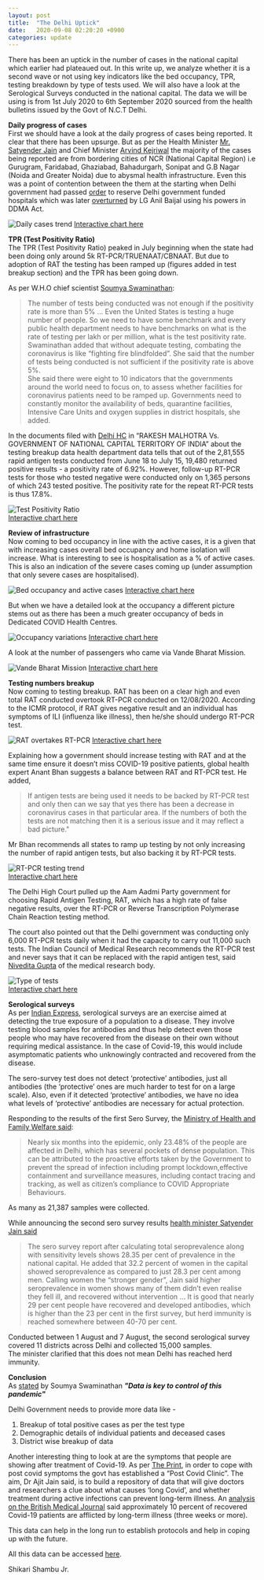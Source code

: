 ```yaml
---
layout: post
title:  "The Delhi Uptick"
date:   2020-09-08 02:20:20 +0900
categories: update
---
```


There has been an uptick in the number of cases in the national capital which earlier had plateaued out. In this write up, we analyze whether it is a second wave or not using key indicators like the bed occupancy, TPR, testing breakdown by type of tests used. We will also have a look at the Serological Surveys conducted in the national capital. The data we will be using is from 1st July 2020 to 6th September 2020 sourced from the health bulletins issued by the Govt of N.C.T Delhi.

**Daily progress of cases**  
First we should have a look at the daily progress of cases being reported. It clear that there has been upsurge. But as per the Health Minister [Mr. Satyender Jain](https://www.hindustantimes.com/cities/35-patients-in-covid-hospitals-from-outside-delhi-says-jain/story-MCkb97H2sIrTIErSikOlbO.html) and Chief Minister [Arvind Kejriwal](https://www.dnaindia.com/india/video-covid-out-of-25000-active-patients-15000-being-treated-at-home-says-delhi-cm-kejriwal-2831138) the majority of the cases being reported are from bordering cities of NCR (National Capital Region) i.e Gurugram, Faridabad, Ghaziabad, Bahadurgarh, Sonipat and G.B Nagar (Noida and Greater Noida) due to abysmal health infrastructure. Even this was a point of contention between the them at the starting when Delhi government had passed [order](https://www.thehindu.com/news/cities/Delhi/delhis-hospitals-only-for-its-residents-says-arvind-kejriwal/article31771306.ece) to reserve Delhi government funded hospitals which was later [overturned](https://www.indiatoday.in/india/story/anyone-can-get-treated-for-covid-19-in-delhi-govt-hospitals-l-g-overrules-arvind-kejriwal-s-order-1686873-2020-06-08) by LG Anil Baijal using his powers in DDMA Act.

![Daily cases trend](/assets/images/dailycases.png)
[Interactive chart here](https://datawrapper.dwcdn.net/de2yv/1/)

**TPR (Test Positivity Ratio)**  
The TPR (Test Positivity Ratio) peaked in July beginning when the state had been doing only around 5k RT-PCR/TRUENAAT/CBNAAT. But due to adoption of RAT the testing has been ramped up (figures added in test breakup section) and the TPR has been going down.  


As per W.H.O chief scientist [Soumya Swaminathan](https://scroll.in/latest/969426/covid-19-who-chief-scientist-says-indias-testing-rate-very-low-compared-to-many-other-countries): 
> The number of tests being conducted was not enough if the positivity rate is more than 5% ... Even the United States is testing a huge number of people. So we need to have some benchmark and every public health department needs to have benchmarks on what is the rate of testing per lakh or per million, what is the test positivity rate. Swaminathan added that without adequate testing, combating the coronavirus is like “fighting fire blindfolded”. She said that the number of tests being conducted is not sufficient if the positivity rate is above 5%.  
She said there were eight to 10 indicators that the governments around the world need to focus on, to assess whether facilities for coronavirus patients need to be ramped up. Governments need to constantly monitor the availability of beds, quarantine facilities, Intensive Care Units and oxygen supplies in district hospitals, she added.

In the documents filed with [Delhi HC](https://www.nationalheraldindia.com/india/delhis-fall-in-covid-19-cases-due-to-more-tests-in-areas-with-fewer-containment-zones) in “RAKESH MALHOTRA Vs. GOVERNMENT OF NATIONAL CAPITAL TERRITORY OF INDIA” about the testing breakup data health department data tells that out of the 2,81,555 rapid antigen tests conducted from June 18 to July 15, 19,480 returned positive results - a positivity rate of 6.92%. However, follow-up RT-PCR tests for those who tested negative were conducted only on 1,365 persons of which 243 tested positive. The positivity rate for the repeat RT-PCR tests is thus 17.8%.

![Test Positivity Ratio](/assets/images/tpr.png)  
[Interactive chart here](https://datawrapper.dwcdn.net/2HSHY/1/)

**Review of infrastructure**  
Now coming to bed occupancy in line with the active cases, it is a given that with increasing cases overall bed occupancy and home isolation will increase. What is interesting to see is hospitalisation as a % of active cases. This is also an indication of the severe cases coming up (under assumption that only severe cases are hospitalised).  

![Bed occupancy and active cases](/assets/images/infra.png)
[Interactive chart here](https://datawrapper.dwcdn.net/i0N2X/2/)

But when we have a detailed look at the occupancy a different picture stems out as there has been a much greater occupancy of beds in Dedicated COVID Health Centres.  

![Occupancy variations](/assets/images/occupancy.png)
[Interactive chart here](https://datawrapper.dwcdn.net/0NChg/1/)

A look at the number of passengers who came via Vande Bharat Mission.  

![Vande Bharat Mission](/assets/images/expat.png)
[Interactive chart here](https://datawrapper.dwcdn.net/XERwx/1/)

**Testing numbers breakup**  
Now coming to testing breakup. RAT has been on a clear high and even total RAT conducted overtook RT-PCR conducted on 12/08/2020.
According to the ICMR protocol, if RAT gives negative result and an individual has symptoms of ILI (influenza like illness), then he/she should undergo RT-PCR test.  

![RAT overtakes RT-PCR](/assets/images/rat.png)
[Interactive chart here](https://datawrapper.dwcdn.net/uhn7I/1/)  

Explaining how a government should increase testing with RAT and at the same time ensure it doesn’t miss COVID-19 positive patients, global health expert Anant Bhan suggests a balance between RAT and RT-PCR test. He added, 
 > If antigen tests are being used it needs to be backed by RT-PCR test and only then can we say that yes there has been a decrease in coronavirus cases in that particular area. If the numbers of both the tests are not matching then it is a serious issue and it may reflect a bad picture." 

 Mr Bhan recommends all states to ramp up testing by not only increasing the number of rapid antigen tests, but also backing it by RT-PCR tests.

![RT-PCR testing trend](/assets/images/rtpcr.png)  
[Interactive chart here](https://www.datawrapper.de/_/de2yv/)  

The Delhi High Court pulled up the Aam Aadmi Party government for choosing Rapid Antigen Testing, RAT, which has a high rate of false negative results, over the RT-PCR or Reverse Transcription Polymerase Chain Reaction testing method.

The court also pointed out that the Delhi government was conducting only 6,000 RT-PCR tests daily when it had the capacity to carry out 11,000 such tests. The Indian Council of Medical Research recommends the RT-PCR test and never says that it can be replaced with the rapid antigen test, said [Nivedita Gupta](https://scroll.in/latest/968757/covid-19-court-pulls-up-delhi-government-for-using-more-rapid-antigen-tests-as-case-numbers-drop#:~:text=But) of the medical research body.

![Type of tests](/assets/images/testtype.png)  
[Interactive chart here](https://docs.google.com/document/d/1iHdJgbocBcIaZItoIU3ebg6obE_X5wee69RWw2ww0Lw/edit)


**Serological surveys**  
As per [Indian Express](https://indianexpress.com/article/explained/sero-surveys-during-covid-19-why-do-they-matter-what-do-they-say-6558977/), serological surveys are an exercise aimed at detecting the true exposure of a population to a disease. They involve testing blood samples for antibodies and thus help detect even those people who may have recovered from the disease on their own without requiring medical assistance. In the case of Covid-19, this would include asymptomatic patients who unknowingly contracted and recovered from the disease.


The sero-survey test does not detect ‘protective’ antibodies, just all antibodies (the ‘protective’ ones are much harder to test for on a large scale). Also, even if it detected ‘protective’ antibodies, we have no idea what levels of ‘protective’ antibodies are necessary for actual protection.

Responding to the results of the first Sero Survey, the [Ministry of Health and Family Welfare said](https://theprint.in/health/one-in-four-people-in-delhi-infected-by-covid-till-first-week-of-july-sero-survey-finds/465246/): 
> Nearly six months into the epidemic, only 23.48% of the people are affected in Delhi, which has several pockets of dense population. This can be attributed to the proactive efforts taken by the Government to prevent the spread of infection including prompt lockdown,effective containment and surveillance measures, including contact tracing and tracking, as well as citizen’s compliance to COVID Appropriate Behaviours.

As many as 21,387 samples were collected.

While announcing the second sero survey results [health minister Satyender Jain said](https://theprint.in/health/delhis-second-sero-survey-finds-more-women-exposed-to-covid-than-men-no-herd-immunity-yet/485809/) 
> The sero survey report after calculating total seroprevalence along with sensitivity levels shows 28.35 per cent of prevalence in the national capital. He added that 32.2 percent of women in the capital showed seroprevalence as compared to just 28.3 per cent among men. Calling women the “stronger gender”, Jain said higher seroprevalence in women shows many of them didn’t even realise they fell ill, and recovered without intervention ... It is good that nearly 29 per cent people have recovered and developed antibodies, which is higher than the 23 per cent in the first survey, but herd immunity is reached somewhere between 40-70 per cent. 

Conducted between 1 August and 7 August, the second serological survey covered 11 districts across Delhi and collected 15,000 samples.  
The minister clarified that this does not mean Delhi has reached herd immunity.

**Conclusion**  
As [stated](https://www.thehindu.com/sci-tech/health/who-chief-scientist-soumya-swaminathan-interview-data-is-key-to-control-coronavirus-pandemic/article31319156.ece) by Soumya Swaminathan ***"Data is key to control of this pandemic"***

Delhi Government needs to provide more data like -  
1) Breakup of total positive cases as per the test type  
2) Demographic details of individual patients and deceased cases  
3) District wise breakup of data  

Another interesting thing to look at are the symptoms that people are showing after treatment of Covid-19. 
As per [The Print](https://theprint.in/health/anxiety-loneliness-insomnia-what-delhis-first-post-covid-clinic-is-helping-treat/491335/), in order to cope with post covid symptoms the govt has established a “Post Covid Clinic”. The aim, Dr Ajit Jain said, is to build a repository of data that will give doctors and researchers a clue about what causes ‘long Covid’, and whether treatment during active infections can prevent long-term illness. An [analysis on the British Medical Journal](https://www.bmj.com/content/370/bmj.m3026) said approximately 10 percent of recovered Covid-19 patients are afflicted by long-term illness (three weeks or more).

This data can help in the long run to establish protocols and help in coping up with the future. 

All this data can be accessed [here](https://docs.google.com/spreadsheets/d/17oG7hhFNj6k_FU1Zda86yo22nZYsg8_YAID0Jb3KmKI/edit#gid=0).


Shikari Shambu Jr.

